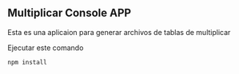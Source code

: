 ## Multiplicar Console APP

Esta es una aplicaion para generar archivos de tablas de multiplicar

Ejecutar este comando

````
npm install
````